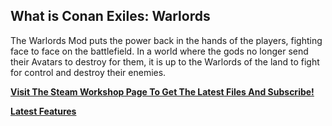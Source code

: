 ## What is Conan Exiles: Warlords
The Warlords Mod puts the power back in the hands of the players, fighting face to face on the battlefield. In a world where the gods no longer send their Avatars to destroy for them, it is up to the Warlords of the land to fight for control and destroy their enemies.
  
[**Visit The Steam Workshop Page To Get The Latest Files And Subscribe!**](http://steamcommunity.com/sharedfiles/filedetails/?id=883029421)  

[**Latest Features**](../../wiki)
